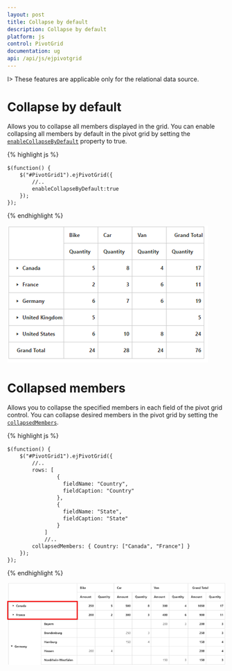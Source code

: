 ```yaml
---
layout: post
title: Collapse by default
description: Collapse by default
platform: js
control: PivotGrid
documentation: ug
api: /api/js/ejpivotgrid
---
```


I> These features are applicable only for the relational data source.

# Collapse by default

Allows you to collapse all members displayed in the grid. You can enable collapsing all members by default in the pivot grid by setting the [`enableCollapseByDefault`](/api/js/ejpivotgrid#members:enablecollapsebydefault) property to true.

{% highlight js %}
   
    $(function() {
        $("#PivotGrid1").ejPivotGrid({
            //..
            enableCollapseByDefault:true
        });
    });

{% endhighlight %}

![](Collapsed-By-Default_images/Collapse-members.png)

# Collapsed members
Allows you to collapse the specified members in each field of the pivot grid control. You can collapse desired members in the pivot grid by setting the [`collapsedMembers`](/api/js/ejpivotgrid#members:collapsedmembers).

{% highlight js %}

    $(function() {
        $("#PivotGrid1").ejPivotGrid({
            //..
            rows: [
                    {
                      fieldName: "Country",
                      fieldCaption: "Country"
                    },
                    {
                      fieldName: "State",
                      fieldCaption: "State"
                    }
                ]
                //..
            collapsedMembers: { Country: ["Canada", "France"] }
        });
    });

{% endhighlight %}

![](Collapsed-By-Default_images/collapsedMembers.png)
